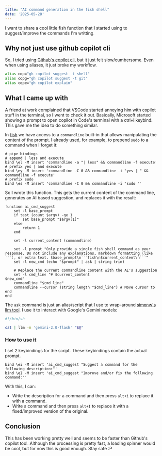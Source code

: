 ```yaml
---
title: "AI command generation in the fish shell"
date: '2025-05-28'
---
```


I want to share a cool little fish function that I started using to suggest/improve the commands I'm writting.

## Why not just use github copilot cli

So, I tried using [Github's copilot cli](https://docs.github.com/en/copilot/using-github-copilot/using-github-copilot-in-the-command-line), but it just felt slow/cumbersome. Even when using aliases, it just broke my workflow.

```bash
alias cop="gh copilot suggest -t shell"
alias copg="gh copilot suggest -t git"
alias cope="gh copilot explain"
```

## What I came up with

A friend at work complained that VSCode started annoying him with copilot stuff in the terminal, so I went to check it out. Basically, Microsoft started showing a prompt to open copilot in Code's terminal with a ctrl+i keybind. This gave me the idea to do something similar.

In [fish](https://fishshell.com/) we have access to a `commandline` built-in that allows manipulating the content of the prompt. I already used, for example, to prepend `sudo` to a command when I forget it:

```fish
# pipe bindings
# append | less and execute
bind \el -M insert 'commandline -a "| less" && commandline -f execute'
# prefix yes | and execute
bind \ey -M insert 'commandline -C 0 && commandline -i "yes | " && commandline -f execute'
# prefix sudo
bind \es -M insert 'commandline -C 0 && commandline -i "sudo "'
```

So I wrote this function. This gets the current content of the command line, generates an AI based suggestion, and replaces it with the result:

```fish
function ai_cmd_suggest
    set -l base_prompt
    if test (count $argv) -ge 1
        set base_prompt "$argv[1]"
    else
        return 1
    end

    set -l current_content (commandline)

    set -l prompt "Only provide a single fish shell command as your response. Do not include any explanations, markdown formatting (like ```), or extra text. $base_prompt\n```fish\n$current_content\n```"
    set -l new_cmd (echo "$prompt" | ask | string trim)

    # Replace the current commandline content with the AI's suggestion
    set -l cmd_line "# $current_content
$new_cmd"
    commandline "$cmd_line"
    commandline --cursor (string length "$cmd_line") # Move cursor to end
end
```

The `ask` command is just an alias/script that I use to wrap-around [simonw's llm tool](https://llm.datasette.io/en/stable/). I use it to interact with Google's Gemini models:

```bash
#!/bin/sh

cat | llm -m 'gemini-2.0-flash' "$@"
```

### How to use it

I set 2 keybindings for the script. These keybindings contain the actual prompt.

```fish
bind \ei -M insert 'ai_cmd_suggest "Suggest a command for the following description:"'
bind \eI -M insert 'ai_cmd_suggest "Improve and/or fix the following command:"'
```

With this, I can:

- Write the description for a command and then press `alt+i` to replace it with a command.
- Write a command and then press `alt+I` to replace it with a fixed/improved version of the original.

## Conclusion

This has been working pretty well and seems to be faster than Github's copilot tool. Although the processing is pretty fast, a loading spinner would be cool, but for now this is good enough.
Stay safe :P